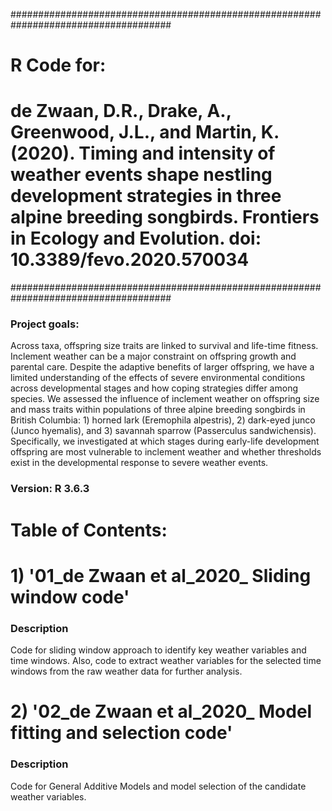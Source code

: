 #####################################################################################
# R Code for:

# de Zwaan, D.R., Drake, A., Greenwood, J.L., and Martin, K. (2020). Timing and intensity of weather events shape nestling development strategies in three alpine breeding songbirds. Frontiers in Ecology and Evolution. doi: 10.3389/fevo.2020.570034

#####################################################################################

### Project goals:
Across taxa, offspring size traits are linked to survival and life-time fitness. Inclement weather can be a major constraint on offspring growth and parental care. Despite the adaptive benefits of larger offspring, we have a limited understanding of the effects of severe environmental conditions across developmental stages and how coping strategies differ among species. We assessed the influence of inclement weather on offspring size and mass traits within populations of three alpine breeding songbirds in British Columbia: 1) horned lark (Eremophila alpestris), 2) dark-eyed junco (Junco hyemalis), and 3) savannah sparrow (Passerculus sandwichensis). Specifically, we investigated at which stages during early-life development offspring are most vulnerable to inclement weather and whether thresholds exist in the developmental response to severe weather events. 

### Version: R 3.6.3

# Table of Contents:

# 1) '01_de Zwaan et al_2020_ Sliding window code'

### Description
Code for sliding window approach to identify key weather variables and time windows. Also, code to extract weather variables for the selected time windows from the raw weather data for further analysis.

# 2) '02_de Zwaan et al_2020_ Model fitting and selection code'

### Description
Code for General Additive Models and model selection of the candidate weather variables. 

